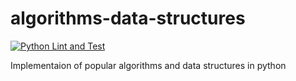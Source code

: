 # algorithms-data-structures
[![Python Lint and Test](https://github.com/mustafa-kamel/algorithms-data-structures/actions/workflows/python-lint-and-test.yml/badge.svg)](https://github.com/mustafa-kamel/algorithms-data-structures/actions/workflows/python-lint-and-test.yml)

Implementaion of popular algorithms and data structures in python

